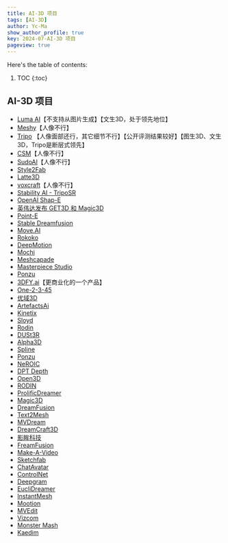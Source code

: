 ```yaml
---
title: AI-3D 项目
tags: [AI-3D]
author: Yc-Ma
show_author_profile: true
key: 2024-07-AI-3D 项目
pageview: true
---
```


Here's the table of contents:
1. TOC
{:toc}

## AI-3D 项目
- [Luma AI](https://lumalabs.ai/)【不支持从图片生成】【文生3D，处于领先地位】
- [Meshy](https://app.meshy.ai/zh/discover)【人像不行】
- [Tripo](https://www.tripo3d.ai/app) 【人像面部还行，其它细节不行】【公开评测结果较好】【图生3D、文生3D，Tripo是断层式领先】
- [CSM](https://3d.csm.ai/)【人像不行】
- [SudoAI](https://www.sudo.ai/)【人像不行】
- [Style2Fab](https://hcie.csail.mit.edu/research/style2fab/style2fab.html)
- [Latte3D](https://research.nvidia.com/labs/toronto-ai/LATTE3D/)
- [voxcraft](https://voxcraft.ai/)【人像不行】
- [Stability AI - TripoSR](https://github.com/VAST-AI-Research/TripoSR)
- [OpenAI Shap-E](https://github.com/openai/shap-e)
- [英伟达发布 GET3D 和 Magic3D](https://github.com/nv-tlabs/GET3D)
- [Point-E](https://openai.com/research/point-e)
- [Stable Dreamfusion](https://github.com/ashawkey/stable-dreamfusion)
- [Move.AI](https://www.move.ai/)
- [Rokoko](https://www.rokoko.com/)
- [DeepMotion](https://www.deepmotion.com/)
- [Mochi](https://himochi.ai/)
- [Meshcapade](https://meshcapade.com/)
- [Masterpiece Studio](https://masterpiecestudio.com/)
- [Ponzu](https://www.ponzu.gg/)
- [3DFY.ai](https://3dfy.ai/)【更商业化的一个产品】
- [One-2-3-45](https://github.com/One-2-3-45/One-2-3-45)
- [优域3D](https://www.iuu3d.com/)
- [ArtefactsAi](https://artefacts.ai/)
- [Kinetix](https://www.kinetix.tech/)
- [Sloyd](https://www.sloyd.ai/)
- [Rodin](https://hyperhuman.deemos.com/rodin)
- [DUSt3R](https://github.com/naver/dust3r)
- [Alpha3D](https://www.alpha3d.io/)
- [Spline](https://spline.design/ai-generate)
- [Ponzu](ponzu.ai)
- [NeROIC](https://zfkuang.github.io/NeROIC/)
- [DPT Depth](https://github.com/isl-org/DPT)
- [Open3D](https://github.com/isl-org/Open3D)
- [RODIN](https://rodin.g42.ai/)
- [ProlificDreamer](https://github.com/thu-ml/prolificdreamer)
- [Magic3D](https://research.nvidia.com/labs/dir/magic3d/)
- [DreamFusion](https://dreamfusion3d.github.io/)
- [Text2Mesh](https://threedle.github.io/text2mesh/)
- [MVDream](https://github.com/bytedance/MVDream)
- [DreamCraft3D](https://github.com/deepseek-ai/DreamCraft3D)
- [影眸科技](https://deemos.com/)
- [FreamFusion](https://dreamfusion3d.github.io/)
- [Make-A-Video](https://makeavideo.studio/)
- [Sketchfab](https://sketchfab.com/)
- [ChatAvatar](https://deepgram.com/ai-apps/chatavatar)
- [ControlNet](https://github.com/lllyasviel/ControlNet)
- [Deepgram](https://deepgram.com/)
- [EucliDreamer](https://arxiv.org/abs/2311.15573)
- [InstantMesh](https://github.com/TencentARC/InstantMesh)
- [Mootion](www.mootion.com)
- [MVEdit](https://github.com/Lakonik/MVEdit)
- [Vizcom](https://www.vizcom.ai/)
- [Monster Mash](https://monstermash.zone/)
- [Kaedim](https://www.kaedim3d.com/)

